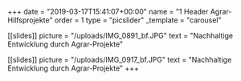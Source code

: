+++
date = "2019-03-17T15:41:07+00:00"
name = "1 Header Agrar-Hilfsprojekte"
order = 1
type = "picslider"
_template = "carousel"

[[slides]]
picture = "/uploads/IMG_0891_bf.JPG"
text = "Nachhaltige Entwicklung durch Agrar-Projekte"

[[slides]]
picture = "/uploads/IMG_0917_bf.JPG"
text = "Nachhaltige Entwicklung durch Agrar-Projekte"
+++

